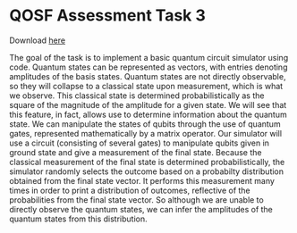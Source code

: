 # QOSF Assessment Task 3
<p>Download <a href = "https://github.com/jrrhuang/QOSF_Application/blob/main/HuangJ_package.zip?raw=true">here</a></p>

The goal of the task is to implement a basic quantum circuit simulator using code. Quantum states can be represented as vectors, with entries denoting amplitudes
of the basis states. Quantum states are not directly observable, so they will collapse to a classical state upon measurement, which is what we observe. This 
classical state is determined probabilistically as the square of the magnitude of the amplitude for a given state. We will see that this feature, in fact, allows
use to determine information about the quantum state.
We can manipulate the states of qubits through the use of quantum gates, represented mathematically by a matrix operator. Our simulator will use a circuit
(consisting of several gates) to manipulate qubits given in ground state and give a measurement of the final state. Because the classical measurement of the final
state is determined probabilistically, the simulator randomly selects the outcome based on a probabilty distribution obtained from the final state vector. It
performs this measurement many times in order to print a distribution of outcomes, reflective of the probabilities from the final state vector. So although we 
are unable to directly observe the quantum states, we can infer the amplitudes of the quantum states from this distribution.

